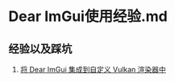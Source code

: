 # Dear ImGui使用经验.md


## 经验以及踩坑
1. [将 Dear ImGui 集成到自定义 Vulkan 渲染器中](./../Source/Vulkan/Doc/DearImGui_Integration.md)